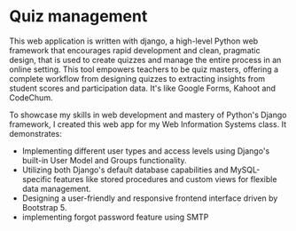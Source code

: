 # Quiz management
 
This web application is written with django, a high-level Python web framework that encourages rapid development and clean, pragmatic design, that is used to create quizzes and manage the entire process in an online setting. This tool empowers teachers to be quiz masters, offering a complete workflow from designing quizzes to extracting insights from student scores and participation data. It's like Google Forms, Kahoot and CodeChum.

To showcase my skills in web development and mastery of Python's Django framework, I created this web app for my Web Information Systems class. It demonstrates:
- Implementing different user types and access levels using Django's built-in User Model and Groups functionality.
- Utilizing both Django's default database capabilities and MySQL-specific features like stored procedures and custom views for flexible data management.
- Designing a user-friendly and responsive frontend interface driven by Bootstrap 5.
- implementing forgot password feature using SMTP
